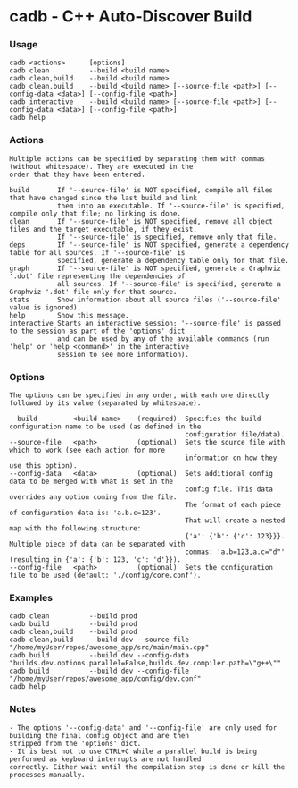 # cadb - C++ Auto-Discover Build

### Usage
    cadb <actions>      [options]
    cadb clean          --build <build name>
    cadb clean,build    --build <build name>
    cadb clean,build    --build <build name> [--source-file <path>] [--config-data <data>] [--config-file <path>]
    cadb interactive    --build <build name> [--source-file <path>] [--config-data <data>] [--config-file <path>]
    cadb help

### Actions
    Multiple actions can be specified by separating them with commas (without whitespace). They are executed in the
    order that they have been entered.

    build       If '--source-file' is NOT specified, compile all files that have changed since the last build and link
                them into an executable. If '--source-file' is specified, compile only that file; no linking is done.
    clean       If '--source-file' is NOT specified, remove all object files and the target executable, if they exist.
                If '--source-file' is specified, remove only that file.
    deps        If '--source-file' is NOT specified, generate a dependency table for all sources. If '--source-file' is
                specified, generate a dependency table only for that file.
    graph       If '--source-file' is NOT specified, generate a Graphviz '.dot' file representing the dependencies of
                all sources. If '--source-file' is specified, generate a Graphviz '.dot' file only for that source.
    stats       Show information about all source files ('--source-file' value is ignored).
    help        Show this message.
    interactive Starts an interactive session; '--source-file' is passed to the session as part of the 'options' dict
                and can be used by any of the available commands (run 'help' or 'help <command>' in the interactive
                session to see more information).

### Options
    The options can be specified in any order, with each one directly followed by its value (separated by whitespace).

    --build         <build name>    (required)  Specifies the build configuration name to be used (as defined in the
                                                configuration file/data).
    --source-file   <path>          (optional)  Sets the source file with which to work (see each action for more
                                                information on how they use this option).
    --config-data   <data>          (optional)  Sets additional config data to be merged with what is set in the
                                                config file. This data overrides any option coming from the file.
                                                The format of each piece of configuration data is: 'a.b.c=123'.
                                                That will create a nested map with the following structure:
                                                {'a': {'b': {'c': 123}}}. Multiple piece of data can be separated with
                                                commas: 'a.b=123,a.c="d"' (resulting in {'a': {'b': 123, 'c': 'd'}}).
    --config-file   <path>          (optional)  Sets the configuration file to be used (default: './config/core.conf').

### Examples
    cadb clean          --build prod
    cadb build          --build prod
    cadb clean,build    --build prod
    cadb clean,build    --build dev --source-file "/home/myUser/repos/awesome_app/src/main/main.cpp"
    cadb build          --build dev --config-data "builds.dev.options.parallel=False,builds.dev.compiler.path=\"g++\""
    cadb build          --build dev --config-file "/home/myUser/repos/awesome_app/config/dev.conf"
    cadb help

### Notes
    - The options '--config-data' and '--config-file' are only used for building the final config object and are then
    stripped from the 'options' dict.
    - It is best not to use CTRL+C while a parallel build is being performed as keyboard interrupts are not handled
    correctly. Either wait until the compilation step is done or kill the processes manually.
